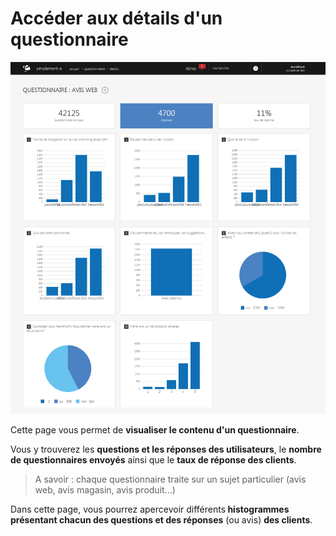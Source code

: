 # Accéder aux détails d'un questionnaire


![details-screenshotfionajoupilancom20150812093951](images/details-screenshotfionajoupilancom20150812093951.png)


<p>Cette page vous permet de <strong>visualiser le contenu d'un questionnaire</strong>.</p>
<p>Vous y trouverez&nbsp;les <strong>questions et les r&eacute;ponses des utilisateurs</strong>, le <strong>nombre de questionnaires envoy&eacute;s</strong> ainsi que le <strong>taux de r&eacute;ponse des clients</strong>.</p>
<blockquote>
<p>A savoir : chaque questionnaire traite sur un sujet particulier (avis web, avis magasin, avis produit...)</p>
</blockquote>
<p>Dans cette page, vous pourrez apercevoir diff&eacute;rents<strong> histogrammes pr&eacute;sentant chacun des questions et des r&eacute;ponses</strong> (ou avis)&nbsp;<strong>des clients</strong>.</p>
<p>&nbsp;</p>

